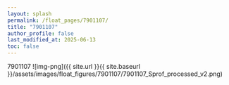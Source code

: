 ```yaml
---
layout: splash
permalink: /float_pages/7901107/
title: "7901107"
author_profile: false
last_modified_at: 2025-06-13
toc: false
---
```

 
7901107
![img-png]({{ site.url }}{{ site.baseurl }}/assets/images/float_figures/7901107/7901107_Sprof_processed_v2.png)